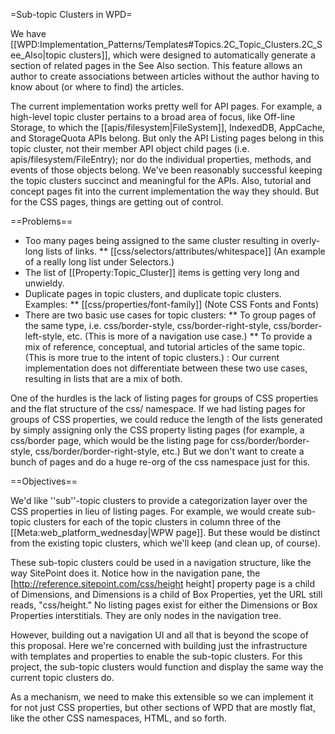 =Sub-topic Clusters in WPD=

We have [[WPD:Implementation_Patterns/Templates#Topics.2C_Topic_Clusters.2C_See_Also|topic clusters]], which were designed to automatically generate a section of related pages in the See Also section. This feature allows an author to create associations between articles without the author having to know about (or where to find) the articles.

The current implementation works pretty well for API pages. For example, a high-level topic cluster pertains to a broad area of focus, like Off-line Storage, to which the [[apis/filesystem|FileSystem]], IndexedDB, AppCache, and StorageQuota APIs belong. But only the API Listing pages belong in this topic cluster, not their member API object child pages (i.e. apis/filesystem/FileEntry); nor do the individual properties, methods, and events of those objects belong. We've been reasonably successful keeping the topic clusters succinct and meaningful for the APIs. Also, tutorial and concept pages fit into the current implementation the way they should. But for the CSS pages, things are getting out of control. 

==Problems==

* Too many pages being assigned to the same cluster resulting in overly-long lists of links. 
** [[css/selectors/attributes/whitespace]] (An example of a really long list under Selectors.)
* The list of [[Property:Topic_Cluster]] items is getting very long and unwieldy.
* Duplicate pages in topic clusters, and duplicate topic clusters. Examples:
** [[css/properties/font-family]] (Note CSS Fonts and Fonts)
* There are two basic use cases for topic clusters:
** To group pages of the same type, i.e. css/border-style, css/border-right-style, css/border-left-style, etc. (This is more of a navigation use case.)
** To provide a mix of reference, conceptual, and tutorial articles of the same topic. (This is more true to the intent of topic clusters.)
: Our current implementation does not differentiate between these two use cases, resulting in lists that are a mix of both.

One of the hurdles is the lack of listing pages for groups of CSS properties and the flat structure of the css/ namespace. If we had listing pages for groups of CSS properties, we could reduce the length of the lists generated by simply assigning only the CSS property listing pages (for example, a css/border page, which would be the listing page for css/border/border-style, css/border/border-right-style, etc.) But we don't want to create a bunch of pages and do a huge re-org of the css namespace just for this. 

==Objectives==

We'd like ''sub''-topic clusters to provide a categorization layer over the CSS properties in lieu of listing pages. For example, we would create sub-topic clusters for each of the topic clusters in column three of the [[Meta:web_platform_wednesday|WPW page]]. But these would be distinct from the existing topic clusters, which we'll keep (and clean up, of course).

These sub-topic clusters could be used in a navigation structure, like the way SitePoint does it. Notice how in the navigation pane, the [http://reference.sitepoint.com/css/height height] property page is a child of Dimensions, and Dimensions is a child of Box Properties, yet the URL still reads, "css/height." No listing pages exist for either the Dimensions or Box Properties interstitials. They are only nodes in the navigation tree.

However, building out a navigation UI and all that is beyond the scope of this proposal. Here we're concerned with building just the infrastructure with templates and properties to enable the sub-topic clusters. For this project, the sub-topic clusters would function and display the same way the current topic clusters do.

As a mechanism, we need to make this extensible so we can implement it for not just CSS properties, but other sections of WPD that are mostly flat, like the other CSS namespaces, HTML, and so forth.